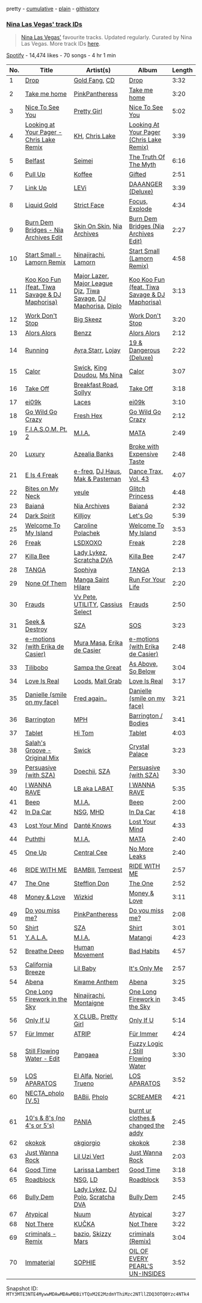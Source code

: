 pretty - [cumulative](/playlists/cumulative/37i9dQZF1DWSsQxABZdOtf.md) - [plain](/playlists/plain/37i9dQZF1DWSsQxABZdOtf) - [githistory](https://github.githistory.xyz/mackorone/spotify-playlist-archive/blob/main/playlists/plain/37i9dQZF1DWSsQxABZdOtf)

### [Nina Las Vegas' track IDs](https://open.spotify.com/playlist/37i9dQZF1DWSsQxABZdOtf)

> <a href="spotify:artist:3L2tOP2vRYfjXVW4W1tKEJ">Nina Las Vegas'</a> favourite tracks\. Updated regularly\. Curated by Nina Las Vegas\. More track IDs <a href="spotify:genre:track\_id">here</a>.

[Spotify](https://open.spotify.com/user/spotify) - 14,474 likes - 70 songs - 4 hr 1 min

| No. | Title | Artist(s) | Album | Length |
|---|---|---|---|---|
| 1 | [Drop](https://open.spotify.com/track/1lUgDKz3pU8AXiqiO1WfzK) | [Gold Fang](https://open.spotify.com/artist/1e8lOc1h26CVBSGh3iiW7M), [CD](https://open.spotify.com/artist/6e9pYVS5wPMajyuREbBX1f) | [Drop](https://open.spotify.com/album/1m3tmmXgoFtDcuDOnX3PwV) | 3:32 |
| 2 | [Take me home](https://open.spotify.com/track/26AmP3ukYC4Zs9lSGlh55I) | [PinkPantheress](https://open.spotify.com/artist/78rUTD7y6Cy67W1RVzYs7t) | [Take me home](https://open.spotify.com/album/4CykmPXyJzacASnoxR33ns) | 3:20 |
| 3 | [Nice To See You](https://open.spotify.com/track/29h1JvmqLYta6weden9cIm) | [Pretty Girl](https://open.spotify.com/artist/6KkltYAOOGsCaW7dO9jF98) | [Nice To See You](https://open.spotify.com/album/0kCB7D2VKmhnlAEdTo0ixc) | 5:02 |
| 4 | [Looking at Your Pager \- Chris Lake Remix](https://open.spotify.com/track/19IYiA9TCmbCet65fZZhhN) | [KH](https://open.spotify.com/artist/7nwdEDnfgNpPhWQCXX3KSx), [Chris Lake](https://open.spotify.com/artist/5Igpc9iLZ3YGtKeYfSrrOE) | [Looking At Your Pager \(Chris Lake Remix\)](https://open.spotify.com/album/1kdnF2ZYbBEh14FYvy1lcv) | 3:39 |
| 5 | [Belfast](https://open.spotify.com/track/45foO7uI6nRDp78tHpg93p) | [Seimei](https://open.spotify.com/artist/7zZ9WviThpO5AVYmigIf3V) | [The Truth Of The Myth](https://open.spotify.com/album/0Ia7WKtrFo61tQFH3MW4Dc) | 6:16 |
| 6 | [Pull Up](https://open.spotify.com/track/6eydzKn9vLC57U9iToAwJD) | [Koffee](https://open.spotify.com/artist/1gWjcmBsveEYMxOZ0VRi32) | [Gifted](https://open.spotify.com/album/3OcgIT5qeI4lZnaUHqLQLi) | 2:51 |
| 7 | [Link Up](https://open.spotify.com/track/5Af7upek1IDziAryeMRINA) | [LEVi](https://open.spotify.com/artist/35tQrzefvgJuC7OYJp14oQ) | [DAAANGER \(Deluxe\)](https://open.spotify.com/album/2gufTJej1tExux6pTfJWg9) | 3:39 |
| 8 | [Liquid Gold](https://open.spotify.com/track/0wHyxpWx7LdOmc54h8GVxP) | [Strict Face](https://open.spotify.com/artist/1NmRM6j6RUfsifUTo1lceq) | [Focus, Explode](https://open.spotify.com/album/1J7C27j3kKnlBDL44ge90M) | 4:34 |
| 9 | [Burn Dem Bridges \- Nia Archives Edit](https://open.spotify.com/track/7jOMGubGp37qGAnsCdztCn) | [Skin On Skin](https://open.spotify.com/artist/5mnxMXIM6BNhVVTXnBatKa), [Nia Archives](https://open.spotify.com/artist/7BMR0fwtEvzGtK4rNGdoiQ) | [Burn Dem Bridges \(Nia Archives Edit\)](https://open.spotify.com/album/0trpgSYjPsFpnsjxD7FAIM) | 2:27 |
| 10 | [Start Small \- Lamorn Remix](https://open.spotify.com/track/79HLHHL8xuSumcE6ZV2tOP) | [Ninajirachi](https://open.spotify.com/artist/3MekbRujJg5VZThubOlrkR), [Lamorn](https://open.spotify.com/artist/5cfLsokNJlFQisLDtzugO9) | [Start Small \(Lamorn Remix\)](https://open.spotify.com/album/54SAgYdUypGi1rRlc58GVN) | 4:58 |
| 11 | [Koo Koo Fun \(feat\. Tiwa Savage & DJ Maphorisa\)](https://open.spotify.com/track/3mO0E6D3BsdBLjDCImi65H) | [Major Lazer](https://open.spotify.com/artist/738wLrAtLtCtFOLvQBXOXp), [Major League Djz](https://open.spotify.com/artist/0N3AcLTAS3vcx93PxN2Agb), [Tiwa Savage](https://open.spotify.com/artist/1hNaHKp2Za5YdOAG0WnRbc), [DJ Maphorisa](https://open.spotify.com/artist/0mMqD2uqwvCjFvlzo6ayGi), [Diplo](https://open.spotify.com/artist/5fMUXHkw8R8eOP2RNVYEZX) | [Koo Koo Fun \(feat\. Tiwa Savage & DJ Maphorisa\)](https://open.spotify.com/album/7iDZn6XFwYdbq6jGYNXnrj) | 3:13 |
| 12 | [Work Don't Stop](https://open.spotify.com/track/2oykIE78Z7BSDrq4VEsMy7) | [Big Skeez](https://open.spotify.com/artist/0N4XZEiYb7RIeIN0lsmVMu) | [Work Don't Stop](https://open.spotify.com/album/137773lEIYB4FGzzQ00xgp) | 3:20 |
| 13 | [Alors Alors](https://open.spotify.com/track/4BOZst1a8mfanfRSfdRzi9) | [Benzz](https://open.spotify.com/artist/2GYIFLUsVVHPPUzOfJndRh) | [Alors Alors](https://open.spotify.com/album/6NW9xEZgwyhhNal3GoUOWl) | 2:12 |
| 14 | [Running](https://open.spotify.com/track/1tKsfYB65Kz74yk0HMCdcH) | [Ayra Starr](https://open.spotify.com/artist/3ZpEKRjHaHANcpk10u6Ntq), [Lojay](https://open.spotify.com/artist/3ONGmday8YN8AkbsRk01iL) | [19 & Dangerous \(Deluxe\)](https://open.spotify.com/album/16ppCNm1KGCgUS0g3iKqh8) | 2:22 |
| 15 | [Calor](https://open.spotify.com/track/5AYOeIifgqYqlASl8f9V3S) | [Swick](https://open.spotify.com/artist/5VNkkC3qDvK5k5qtfEaEID), [King Doudou](https://open.spotify.com/artist/3aVceD1iZNjO7INFdXQaeZ), [Ms Nina](https://open.spotify.com/artist/43Hr2FjhVehkROIIEb7EfQ) | [Calor](https://open.spotify.com/album/3gPw09MhiVu0JOtbDn21Kc) | 3:07 |
| 16 | [Take Off](https://open.spotify.com/track/1i4to6HDLB4v41wPz9hUa1) | [Breakfast Road](https://open.spotify.com/artist/444KERNPfWuFIVw7TxEev6), [Sollyy](https://open.spotify.com/artist/3HokwUmCzY9bqzFrnOIVWf) | [Take Off](https://open.spotify.com/album/3baRS0atOGXgfCMHCxFjvW) | 3:18 |
| 17 | [ei09k](https://open.spotify.com/track/1pFnl6KUbchUVIO0qnfmAR) | [Laces](https://open.spotify.com/artist/2OvUjjcJMGyNzBfdx2DRzr) | [ei09k](https://open.spotify.com/album/4ypqx5yGNtpVUnw96LtPV8) | 3:10 |
| 18 | [Go Wild Go Crazy](https://open.spotify.com/track/35QKv2juUi6uR9jYvmnkND) | [Fresh Hex](https://open.spotify.com/artist/70l8cTaZCtfsy0woXdUBr3) | [Go Wild Go Crazy](https://open.spotify.com/album/33T1Uq2Y9v5EmqnWLMaLmJ) | 2:12 |
| 19 | [F.I.A.S.O.M\. Pt\. 2](https://open.spotify.com/track/7vy5cKebs6nFSpvAzzWKoP) | [M.I.A.](https://open.spotify.com/artist/0QJIPDAEDILuo8AIq3pMuU) | [MATA](https://open.spotify.com/album/2fexyU9sHdXHmI1jvPqrxX) | 2:49 |
| 20 | [Luxury](https://open.spotify.com/track/7IzN1BfaQ8fmTHYPRPhNws) | [Azealia Banks](https://open.spotify.com/artist/7gRhy3MIPHQo5CXYfWaw9I) | [Broke with Expensive Taste](https://open.spotify.com/album/6ptPMZzScoFqSVfzph6m9B) | 2:48 |
| 21 | [E Is 4 Freak](https://open.spotify.com/track/4B3CQBwsuHkDlzDa6QbvRL) | [e\-freq](https://open.spotify.com/artist/76xSdk01m9OdaqzeZlP5M3), [DJ Haus](https://open.spotify.com/artist/6rcgwmnS7bnZBf7Tywp3fb), [Mak & Pasteman](https://open.spotify.com/artist/72D2yFt9Tjzt1ryReiggXG) | [Dance Trax, Vol\. 43](https://open.spotify.com/album/5laJvi0IkkcANUi8BgZ9oX) | 4:07 |
| 22 | [Bites on My Neck](https://open.spotify.com/track/3c8QXE2NQBVrtMSTXAofor) | [yeule](https://open.spotify.com/artist/1WZarnZpWEv7dDtjAETt4X) | [Glitch Princess](https://open.spotify.com/album/6jBRjtrgSlOvQvrSdtQa8Q) | 4:48 |
| 23 | [Baianá](https://open.spotify.com/track/7B0gxo0jQCy5Lk93RIODAC) | [Nia Archives](https://open.spotify.com/artist/7BMR0fwtEvzGtK4rNGdoiQ) | [Baianá](https://open.spotify.com/album/4fnmyznELge41MnyNpUp78) | 2:32 |
| 24 | [Dark Spirit](https://open.spotify.com/track/5mpS3icHD2lGVQynVLczbl) | [Killjoy](https://open.spotify.com/artist/53zP3OFS7Ucgw1bcjoi9pH) | [Let's Go](https://open.spotify.com/album/25WMzq9AzJDjeCipOZixTr) | 5:39 |
| 25 | [Welcome To My Island](https://open.spotify.com/track/2QeUnYtvlfQdfWxzF3b1ud) | [Caroline Polachek](https://open.spotify.com/artist/4Ge8xMJNwt6EEXOzVXju9a) | [Welcome To My Island](https://open.spotify.com/album/53LBDupH6C8cJvPEzH6nKI) | 3:53 |
| 26 | [Freak](https://open.spotify.com/track/7w7rUZJKHDSB5Naqw3vcxM) | [LSDXOXO](https://open.spotify.com/artist/2M2blWl1LBN2UoxlJdaug2) | [Freak](https://open.spotify.com/album/4az2wznRc4hPHy94DdabI0) | 2:28 |
| 27 | [Killa Bee](https://open.spotify.com/track/4yQhCDcdotgZStMV6ZEJkh) | [Lady Lykez](https://open.spotify.com/artist/2G7c1PLHP1kGjq6XAol0MS), [Scratcha DVA](https://open.spotify.com/artist/4RsQj1228RD7TFtUGCKRg7) | [Killa Bee](https://open.spotify.com/album/3rL7Z7WNsZPgYQcQe17HG7) | 2:47 |
| 28 | [TANGA](https://open.spotify.com/track/4nRtVXgY76Ge63RcRFGSwB) | [Sophiya](https://open.spotify.com/artist/0cAZn7vdec0QR58yldVTwm) | [TANGA](https://open.spotify.com/album/5gBfdrJyldhw4qgWKAvar0) | 2:13 |
| 29 | [None Of Them](https://open.spotify.com/track/58bm0Sgm4IXjnJqsMSG99U) | [Manga Saint Hilare](https://open.spotify.com/artist/0jU1Tdr7ONlgk0Ey9JgXra) | [Run For Your Life](https://open.spotify.com/album/5PUzM9K6WpnMSngfgRUR1g) | 2:20 |
| 30 | [Frauds](https://open.spotify.com/track/799Ncecckau7r7gtrrmCNj) | [Vv Pete](https://open.spotify.com/artist/66IkoRt5JAg88LCnPuyxXr), [UTILITY](https://open.spotify.com/artist/07SL7uPXhqtBGz0Pqljjgi), [Cassius Select](https://open.spotify.com/artist/3ANxMohX86hAwLMGhIJd7B) | [Frauds](https://open.spotify.com/album/22dnlw8roFeohZwFf56prr) | 2:50 |
| 31 | [Seek & Destroy](https://open.spotify.com/track/6eT2V7nKXyMf47TwPbtgAD) | [SZA](https://open.spotify.com/artist/7tYKF4w9nC0nq9CsPZTHyP) | [SOS](https://open.spotify.com/album/07w0rG5TETcyihsEIZR3qG) | 3:23 |
| 32 | [e\-motions \(with Erika de Casier\)](https://open.spotify.com/track/5g1IxCinEawQcerAMrs2tU) | [Mura Masa](https://open.spotify.com/artist/5Q81rlcTFh3k6DQJXPdsot), [Erika de Casier](https://open.spotify.com/artist/1nIJEqPyIj5qutlgWNmQB0) | [e\-motions \(with Erika de Casier\)](https://open.spotify.com/album/3FZ6xoRbaZ0BSQvWfQY5He) | 2:48 |
| 33 | [Tilibobo](https://open.spotify.com/track/688ZbrrM1f53tsF30nX67w) | [Sampa the Great](https://open.spotify.com/artist/7fw0E8WHdG3r9SuPBcGmWk) | [As Above, So Below](https://open.spotify.com/album/3QBYDADSp9ca7yNWL4hGzu) | 3:04 |
| 34 | [Love Is Real](https://open.spotify.com/track/7nZNvE2EdKrH127yzBMW8E) | [Loods](https://open.spotify.com/artist/1uF7AFfGahplhiaHEy9NNl), [Mall Grab](https://open.spotify.com/artist/6lx1oSxA9vR67eRlAOIxFT) | [Love Is Real](https://open.spotify.com/album/2zQJvUy9Cw6BGlYBBL4f8X) | 3:17 |
| 35 | [Danielle \(smile on my face\)](https://open.spotify.com/track/2sLVs5iX0osogh4jcsAJkv) | [Fred again..](https://open.spotify.com/artist/4oLeXFyACqeem2VImYeBFe) | [Danielle \(smile on my face\)](https://open.spotify.com/album/7xni0tZQ8q2rTHkIeBYr1Y) | 3:21 |
| 36 | [Barrington](https://open.spotify.com/track/13UkLkxFcO890QCWwaYW9c) | [MPH](https://open.spotify.com/artist/62SCu33InHVq97VaWw3eof) | [Barrington / Bodies](https://open.spotify.com/album/5FWII16ZTq6HfCMvdpqCTQ) | 3:41 |
| 37 | [Tablet](https://open.spotify.com/track/7lXPGmCwhYJhFwzvUniAwo) | [Hi Tom](https://open.spotify.com/artist/0GN2frrUMNI0zqj9bFXMxE) | [Tablet](https://open.spotify.com/album/33uIa1aHQ4IqCeGUQJbxWn) | 4:03 |
| 38 | [Salah's Groove \- Original Mix](https://open.spotify.com/track/3MODKVzGC1crneAdlsLhgH) | [Swick](https://open.spotify.com/artist/5VNkkC3qDvK5k5qtfEaEID) | [Crystal Palace](https://open.spotify.com/album/0LBeN7Y3QVPJslt6t1qf0J) | 3:23 |
| 39 | [Persuasive \(with SZA\)](https://open.spotify.com/track/67v2UHujFruxWrDmjPYxD6) | [Doechii](https://open.spotify.com/artist/4E2rKHVDssGJm2SCDOMMJB), [SZA](https://open.spotify.com/artist/7tYKF4w9nC0nq9CsPZTHyP) | [Persuasive \(with SZA\)](https://open.spotify.com/album/7LYy99hyg4eHQeYkKPuS6R) | 3:30 |
| 40 | [I WANNA RAVE](https://open.spotify.com/track/0lbclnUJJXbbvsQxfLbpIO) | [LB aka LABAT](https://open.spotify.com/artist/02fHczhlgEBCCjzjsNvJAh) | [I WANNA RAVE](https://open.spotify.com/album/4FL6OOuqZdgO1kLnQilj81) | 5:35 |
| 41 | [Beep](https://open.spotify.com/track/3X5LrD9Gsv9eeJAaUW76WY) | [M.I.A.](https://open.spotify.com/artist/0QJIPDAEDILuo8AIq3pMuU) | [Beep](https://open.spotify.com/album/07O2V3ZkE26SHpBhhTrHCZ) | 2:00 |
| 42 | [In Da Car](https://open.spotify.com/track/3UOg91DTKgZuWsYsV1Zn13) | [NSG](https://open.spotify.com/artist/31Ua7zSTJxegjyd49ujbSA), [MHD](https://open.spotify.com/artist/4WnAHZz1pgl8hus8hidIRV) | [In Da Car](https://open.spotify.com/album/1DvFMj5C6pMKt0pebSlWhv) | 4:18 |
| 43 | [Lost Your Mind](https://open.spotify.com/track/2xvWirvM4JtD65iqijHbNE) | [Danté Knows](https://open.spotify.com/artist/0vrwPApXQrgJSpePdo8WHs) | [Lost Your Mind](https://open.spotify.com/album/4eYplWohuDDRXPJvbjb4AL) | 4:33 |
| 44 | [Puththi](https://open.spotify.com/track/2fou0OTbdmC4QyuyGV1yam) | [M.I.A.](https://open.spotify.com/artist/0QJIPDAEDILuo8AIq3pMuU) | [MATA](https://open.spotify.com/album/2fexyU9sHdXHmI1jvPqrxX) | 2:40 |
| 45 | [One Up](https://open.spotify.com/track/6R6ZS5HYH4RdXkjEwEJO5R) | [Central Cee](https://open.spotify.com/artist/5H4yInM5zmHqpKIoMNAx4r) | [No More Leaks](https://open.spotify.com/album/1HTdVIlFgO8o2Oby5rdXs0) | 2:40 |
| 46 | [RIDE WITH ME](https://open.spotify.com/track/1TJOIVjPHbnqloF9pvDOf6) | [BAMBII](https://open.spotify.com/artist/6kf69CwzgodrETRgzcjX95), [Tempest](https://open.spotify.com/artist/2FBvlvG5TL6SPA2tCLiusa) | [RIDE WITH ME](https://open.spotify.com/album/5tY1nlCQNEqmtXmTxgblRc) | 2:57 |
| 47 | [The One](https://open.spotify.com/track/75DRmgr7StSIMJqIDN2jHH) | [Stefflon Don](https://open.spotify.com/artist/2ExGrw6XpbtUAJHTLtUXUD) | [The One](https://open.spotify.com/album/2FhG2P32MEmsTHr4t0I7ht) | 2:52 |
| 48 | [Money & Love](https://open.spotify.com/track/3nIj7jkWVKKmmKPdhgrddu) | [Wizkid](https://open.spotify.com/artist/3tVQdUvClmAT7URs9V3rsp) | [Money & Love](https://open.spotify.com/album/1a936IexPb6wtpMlymctZz) | 3:11 |
| 49 | [Do you miss me?](https://open.spotify.com/track/67r7ZHxVxONN9ZQk05AQVL) | [PinkPantheress](https://open.spotify.com/artist/78rUTD7y6Cy67W1RVzYs7t) | [Do you miss me?](https://open.spotify.com/album/3Mp1zB42F2yqqOMEep7R3k) | 2:08 |
| 50 | [Shirt](https://open.spotify.com/track/34ZAzO78a5DAVNrYIGWcPm) | [SZA](https://open.spotify.com/artist/7tYKF4w9nC0nq9CsPZTHyP) | [Shirt](https://open.spotify.com/album/6Kqm5aSp69hTaOHTx38hsD) | 3:01 |
| 51 | [Y.A.L.A.](https://open.spotify.com/track/12tA6w3I4PLAHunawPPfTW) | [M.I.A.](https://open.spotify.com/artist/0QJIPDAEDILuo8AIq3pMuU) | [Matangi](https://open.spotify.com/album/3dAxXNscIj0p53lBMEziYR) | 4:23 |
| 52 | [Breathe Deep](https://open.spotify.com/track/0LNNHBnBwWJrBVeGezHkCE) | [Human Movement](https://open.spotify.com/artist/37dubgexq6dhyB4eCM3PHZ) | [Bad Habits](https://open.spotify.com/album/211NuF7T6hghhlvqBfoVp6) | 4:57 |
| 53 | [California Breeze](https://open.spotify.com/track/6ug9fUi5oLLgQgOF1G8WkM) | [Lil Baby](https://open.spotify.com/artist/5f7VJjfbwm532GiveGC0ZK) | [It's Only Me](https://open.spotify.com/album/0FYvMdfTfYJxnJnKs1wDb0) | 2:57 |
| 54 | [Abena](https://open.spotify.com/track/7zo5cuRZ2huGvHhfVrztr3) | [Kwame Anthem](https://open.spotify.com/artist/43FZHTH6FsPw5jEXT9yJp9) | [Abena](https://open.spotify.com/album/5hZpDWuDVdcVN8maH0WR8d) | 3:25 |
| 55 | [One Long Firework in the Sky](https://open.spotify.com/track/1OmPgwGZtgwdKZp5S0gy7I) | [Ninajirachi](https://open.spotify.com/artist/3MekbRujJg5VZThubOlrkR), [Montaigne](https://open.spotify.com/artist/1ZcnsSFqWusWlRK01vKE6b) | [One Long Firework in the Sky](https://open.spotify.com/album/7xH5oPxIAovNTLDxHj1kVG) | 3:45 |
| 56 | [Only If U](https://open.spotify.com/track/3gAGOLayBLPJEMioVXDGiO) | [X CLUB.](https://open.spotify.com/artist/4CYPaFp9yDrNduNptv0DPQ), [Pretty Girl](https://open.spotify.com/artist/6KkltYAOOGsCaW7dO9jF98) | [Only If U](https://open.spotify.com/album/1mYb9Ta4BwGrSI4qjhCdxN) | 5:14 |
| 57 | [Für Immer](https://open.spotify.com/track/29T8WmLBwTFCUQH6BwLKgN) | [ATRIP](https://open.spotify.com/artist/4fu0Er7pG6kZZa7Awf3NMI) | [Für Immer](https://open.spotify.com/album/7fMvDcUSFvw05sCVgAWwZi) | 4:24 |
| 58 | [Still Flowing Water \- Edit](https://open.spotify.com/track/6rSIyjJakGuPx7DL1GoMan) | [Pangaea](https://open.spotify.com/artist/08Z0yhWGksNk3wceqlCeGE) | [Fuzzy Logic / Still Flowing Water](https://open.spotify.com/album/5aP5JuYG4xOpdRU7MTOloL) | 3:30 |
| 59 | [LOS APARATOS](https://open.spotify.com/track/4SSbtLDkepeOHAckM1FCBP) | [El Alfa](https://open.spotify.com/artist/2oQX8QiMXOyuqbcZEFsZfm), [Noriel](https://open.spotify.com/artist/3RtNN1VnooWEn3KQk03DUL), [Trueno](https://open.spotify.com/artist/2x7PC78TmgqpEIjaGAZ0Oz) | [LOS APARATOS](https://open.spotify.com/album/4l8c1V5208sGn5IkInMzUi) | 3:52 |
| 60 | [NECTA\_pholo \(V.5\)](https://open.spotify.com/track/66V6X8rtqAWgcjek6sUqz7) | [BABii](https://open.spotify.com/artist/30qGwXnygZNCzxjN7QsIR0), [Pholo](https://open.spotify.com/artist/53Wk6hhoFwz3REXaZ2XW2a) | [SCREAMER](https://open.spotify.com/album/1Xx8ecx9sLnnIV7eNGU8EM) | 4:21 |
| 61 | [10's & 8's \(no 4's or 5's\)](https://open.spotify.com/track/26JfqluzJmS53ICnM7ADP7) | [PANIA](https://open.spotify.com/artist/5amlDCKh0QTWhI6BOMn6Pf) | [burnt ur clothes & changed the addy](https://open.spotify.com/album/1glKNCGA70lAvykhx0Onr2) | 2:45 |
| 62 | [okokok](https://open.spotify.com/track/358ewsqHoXA5UBqcXyCotw) | [okgiorgio](https://open.spotify.com/artist/3SAZh4k4iDPFngB60QKpxg) | [okokok](https://open.spotify.com/album/5E9xcG1i0ZqYpwzRwaDQn5) | 2:38 |
| 63 | [Just Wanna Rock](https://open.spotify.com/track/4FyesJzVpA39hbYvcseO2d) | [Lil Uzi Vert](https://open.spotify.com/artist/4O15NlyKLIASxsJ0PrXPfz) | [Just Wanna Rock](https://open.spotify.com/album/2FD6g8bXEn2uQMYbeqqoCg) | 2:03 |
| 64 | [Good Time](https://open.spotify.com/track/5C5TY76zEvTDPT3FRi6Obs) | [Larissa Lambert](https://open.spotify.com/artist/1tM4ox3QsSpl3R2VwLjJ47) | [Good Time](https://open.spotify.com/album/3D3que0A2F6BVUqmsY2MFh) | 3:18 |
| 65 | [Roadblock](https://open.spotify.com/track/1TfpBtkEQiDISwBcW1BeCX) | [NSG](https://open.spotify.com/artist/31Ua7zSTJxegjyd49ujbSA), [LD](https://open.spotify.com/artist/4eQGLO5ExQniSLvj5NjW6m) | [Roadblock](https://open.spotify.com/album/5Iqujhk1y4Q4KoQILNzvgS) | 3:53 |
| 66 | [Bully Dem](https://open.spotify.com/track/2uNn1UwtwUE790L0nY8DGB) | [Lady Lykez](https://open.spotify.com/artist/2G7c1PLHP1kGjq6XAol0MS), [DJ Polo](https://open.spotify.com/artist/2ZG0gXLgRGunF4fBMVGKK7), [Scratcha DVA](https://open.spotify.com/artist/4RsQj1228RD7TFtUGCKRg7) | [Bully Dem](https://open.spotify.com/album/6ROKQf1oXFMk6i6f8ATgdo) | 2:45 |
| 67 | [Atypical](https://open.spotify.com/track/4nbSY5TATD9WVXR5CKaUfZ) | [Nuum](https://open.spotify.com/artist/6BAW0yDEeA4wOskLv8y1qe) | [Atypical](https://open.spotify.com/album/7caSEro6pNRSCTMDOvSWD3) | 3:27 |
| 68 | [Not There](https://open.spotify.com/track/7jzGqazzQJhp59zieSCwiG) | [KUČKA](https://open.spotify.com/artist/6JcD2YKEhgimweLpUI0NEw) | [Not There](https://open.spotify.com/album/32hsVbXUm5VbbWo9Qfs0An) | 3:22 |
| 69 | [criminals \- Remix](https://open.spotify.com/track/7nFVIsPw0AI36vqceVKhQD) | [bazio](https://open.spotify.com/artist/2KYT4DQu6acXx31TddY9S6), [Skizzy Mars](https://open.spotify.com/artist/00Z3UDoAQwzvGu13HoAM7J) | [criminals \(Remix\)](https://open.spotify.com/album/6cN36vq8ynvRBIH3cWSC6O) | 3:04 |
| 70 | [Immaterial](https://open.spotify.com/track/6GoLARmR2OZl2EldehFrsA) | [SOPHIE](https://open.spotify.com/artist/5a2w2tgpLwv26BYJf2qYwu) | [OIL OF EVERY PEARL'S UN\-INSIDES](https://open.spotify.com/album/4z3YbEkKWwiIMSJTWUQbTH) | 3:52 |

Snapshot ID: `MTY3MTE3NTE4MywwMDAwMDAwMDBiYTQxM2E2MzdmYThiMzc2NTllZDQ3OTQ0Yzc4NTk4`
